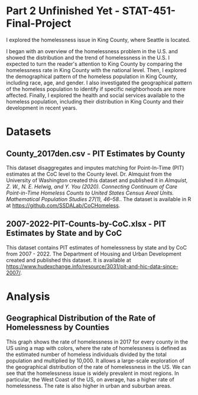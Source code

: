 # Part 2 Unfinished Yet - STAT-451-Final-Project

I explored the homelessness issue in King County, where Seattle is located. 

I began with an overview of the homelessness problem in the U.S. and showed the distribution and the trend of homelessness in the U.S. I expected to turn the reader's attention to King County by comparing the homelessness rate in King County with the national level. Then, I explored the demographical pattern of the homeless population in King County, including race, age, and gender. I also investigated the geographical pattern of the homeless population to identify if specific neighborhoods are more affected. Finally, I explored the health and social services available to the homeless population, including their distribution in King County and their development in recent years.

# Datasets
## County_2017den.csv - PIT Estimates by County
This dataset disaggregates and imputes matching for Point-In-Time (PIT) estimates at the CoC level to the County level. Dr. Almquist from the University of Washington created this dataset and published it in _Almquist, Z. W., N. E. Helwig, and Y. You (2020). Connecting Continuum of Care Point-in-Time Homeless Counts to United States Census Areal Units. Mathematical Population Studies 27(1), 46–58._. The dataset is available in R at https://github.com/SSDALab/CoCHomeless.

## 2007-2022-PIT-Counts-by-CoC.xlsx - PIT Estimates by State and by CoC
This dataset contains PIT estimates of homelessness by state and by CoC from 2007 - 2022. The Department of Housing and Urban Development created and published this dataset. It is available at https://www.hudexchange.info/resource/3031/pit-and-hic-data-since-2007/.

# Analysis
## Geographical Distribution of the Rate of Homelessness by Counties
This graph shows the rate of homelessness in 2017 for every county in the US using a map with colors, where the rate of homelessness is defined as the estimated number of homeless individuals divided by the total population and multiplied by 10,000. It allows a large-scale exploration of the geographical distribution of the rate of homelessness in the US. We can see that the homelessness issue is widely prevalent in most regions. In particular, the West Coast of the US, on average, has a higher rate of homelessness. The rate is also higher in urban and suburban areas.
